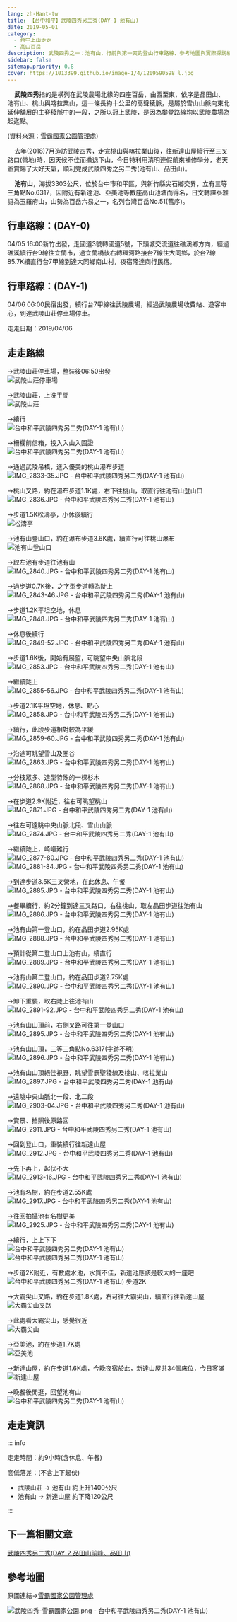 ```yaml
---
lang: zh-Hant-tw
title: 【台中和平】武陵四秀另二秀(DAY-1 池有山)
date: 2019-05-01
category: 
  - 台中上山走走
  - 高山百岳
description: 武陵四秀之一：池有山，行前與第一天的登山行車路線、參考地圖與實際探訪紀錄。武陵四秀指的是橫列在武陵農場北緣的四座百岳，由西至東，依序是品田山、池有山、桃山與喀拉業山，這一條長約十公里的高聳稜脈，是屬於雪山山脈向東北延伸舖展的主脊稜脈中的一段，之所以冠上武陵，是因為攀登路線均以武陵農場為起迄點。
sidebar: false
sitemap.priority: 0.8
cover: https://1013399.github.io/image-1/4/1209590598_l.jpg
---
```


    **武陵四秀**指的是橫列在武陵農場北緣的四座百岳，由西至東，依序是品田山、池有山、桃山與喀拉業山，這一條長約十公里的高聳稜脈，是屬於雪山山脈向東北延伸舖展的主脊稜脈中的一段，之所以冠上武陵，是因為攀登路線均以武陵農場為起迄點。

(資料來源：[雪霸國家公園管理處](https://www.spnp.gov.tw/Site/Hiking/WulingFour))  

<!-- more -->

    去年(2018)7月造訪武陵四秀，走完桃山與喀拉業山後，往新達山屋續行至三叉路口(營地)時，因天候不佳而撤退下山，今日特利用清明連假前來補修學分，老天爺賞賜了大好天氣，順利完成武陵四秀之另二秀(池有山、品田山)。  

    **池有山**，海拔3303公尺，位於台中市和平區，與新竹縣尖石鄉交界，立有三等三角點No.6317，因附近有新達池、亞美池等數座高山池塘而得名，日文轉譯泰雅語為玉羅府山，山勢為百岳六易之一，名列台灣百岳No.51(舊序)。

## 行車路線：(DAY-0)  
04/05 16:00新竹出發，走國道3號轉國道5號，下頭城交流道往礁溪鄉方向，經過礁溪續行台9線往宜蘭市，過宜蘭橋後右轉環河路接台7線往大同鄉，於台7線85.7K續直行台7甲線到達大同鄉南山村，夜宿隆達商行民宿。

## 行車路線：(DAY-1)  
04/06 06:00民宿出發，續行台7甲線往武陵農場，經過武陵農場收費站、遊客中心，到達武陵山莊停車場停車。

走走日期：2019/04/06

## 走走路線
→武陵山莊停車場，整裝後06:50出發  
![武陵山莊停車場](https://1013399.github.io/image-1/4/1209591570_l.jpg)

→武陵山莊，上洗手間  
![武陵山莊](https://1013399.github.io/image-1/4/1209590080_l.jpg)

→續行  
![台中和平武陵四秀另二秀(DAY-1 池有山)](https://1013399.github.io/image-1/4/1209590204_l.jpg)

→柵欄前信箱，投入入山入園證  
![台中和平武陵四秀另二秀(DAY-1 池有山)](https://1013399.github.io/image-1/4/1209591772_l.jpg)

→通過武陵吊橋，進入優美的桃山瀑布步道  
![IMG_2833-35.JPG - 台中和平武陵四秀另二秀(DAY-1 池有山)](https://1013399.github.io/image-1/4/1209590680_l.jpg)

→桃山叉路，約在瀑布步道1.1K處，右下往桃山，取直行往池有山登山口  
![IMG_2836.JPG - 台中和平武陵四秀另二秀(DAY-1 池有山)](https://1013399.github.io/image-1/4/1209590682_l.jpg)

→步道1.5K松濤亭，小休後續行  
![松濤亭](https://1013399.github.io/image-1/4/1209590205_l.jpg)

→池有山登山口，約在瀑布步道3.6K處，續直行可往桃山瀑布  
![池有山登山口](https://1013399.github.io/image-1/4/1209590206_l.jpg)

→取左池有步道往池有山  
![IMG_2840.JPG - 台中和平武陵四秀另二秀(DAY-1 池有山)](https://1013399.github.io/image-1/4/1209590207_l.jpg)

→過步道0.7K後，之字型步道轉為陡上  
![IMG_2843-46.JPG - 台中和平武陵四秀另二秀(DAY-1 池有山)](https://1013399.github.io/image-1/4/1209591376_l.jpg)

→步道1.2K平坦空地，休息  
![IMG_2848.JPG - 台中和平武陵四秀另二秀(DAY-1 池有山)](https://1013399.github.io/image-1/4/1209590209_l.jpg)

→休息後續行  
![IMG_2849-52.JPG - 台中和平武陵四秀另二秀(DAY-1 池有山)](https://1013399.github.io/image-1/4/1209590210_l.jpg)

→步道1.6K後，開始有展望，可眺望中央山脈北段  
![IMG_2853.JPG - 台中和平武陵四秀另二秀(DAY-1 池有山)](https://1013399.github.io/image-1/4/1209591573_l.jpg)

→繼續陡上  
![IMG_2855-56.JPG - 台中和平武陵四秀另二秀(DAY-1 池有山)](https://1013399.github.io/image-1/4/1209590211_l.jpg)

→步道2.1K平坦空地，休息、點心  
![IMG_2858.JPG - 台中和平武陵四秀另二秀(DAY-1 池有山)](https://1013399.github.io/image-1/4/1209590212_l.jpg)

→續行，此段步道相對較為平緩  
![IMG_2859-60.JPG - 台中和平武陵四秀另二秀(DAY-1 池有山)](https://1013399.github.io/image-1/4/1209591377_l.jpg)

→沿途可眺望雪山及圈谷  
![IMG_2863.JPG - 台中和平武陵四秀另二秀(DAY-1 池有山)](https://1013399.github.io/image-1/4/1209591670_l.jpg)

→分枝眾多、造型特殊的一棵杉木  
![IMG_2868.JPG - 台中和平武陵四秀另二秀(DAY-1 池有山)](https://1013399.github.io/image-1/4/1209590085_l.jpg)

→在步道2.9K附近，往右可眺望桃山  
![IMG_2871.JPG - 台中和平武陵四秀另二秀(DAY-1 池有山)](https://1013399.github.io/image-1/4/1209590217_l.jpg)

→往左可遠眺中央山脈北段、雪山山脈  
![IMG_2874.JPG - 台中和平武陵四秀另二秀(DAY-1 池有山)](https://1013399.github.io/image-1/4/1209591579_l.jpg)

→繼續陡上，崎嶇難行  
![IMG_2877-80.JPG - 台中和平武陵四秀另二秀(DAY-1 池有山)](https://1013399.github.io/image-1/4/1209591580_l.jpg)  
![IMG_2881-84.JPG - 台中和平武陵四秀另二秀(DAY-1 池有山)](https://1013399.github.io/image-1/4/1209590873_l.jpg)

→到達步道3.5K三叉營地，在此休息、午餐  
![IMG_2885.JPG - 台中和平武陵四秀另二秀(DAY-1 池有山)](https://1013399.github.io/image-1/4/1209591385_l.jpg)

→餐畢續行，約2分鐘到達三叉路口，右往桃山，取左品田步道往池有山  
![IMG_2886.JPG - 台中和平武陵四秀另二秀(DAY-1 池有山)](https://1013399.github.io/image-1/4/1209591386_l.jpg)

→池有山第一登山口，約在品田步道2.95K處  
![IMG_2888.JPG - 台中和平武陵四秀另二秀(DAY-1 池有山)](https://1013399.github.io/image-1/4/1209591183_l.jpg)

→預計從第二登山口上池有山，續直行  
![IMG_2889.JPG - 台中和平武陵四秀另二秀(DAY-1 池有山)](https://1013399.github.io/image-1/4/1209590596_l.jpg)

→池有山第二登山口，約在品田步道2.75K處  
![IMG_2890.JPG - 台中和平武陵四秀另二秀(DAY-1 池有山)](https://1013399.github.io/image-1/4/1209590093_l.jpg)

→卸下重裝，取右陡上往池有山  
![IMG_2891-92.JPG - 台中和平武陵四秀另二秀(DAY-1 池有山)](https://1013399.github.io/image-1/4/1209590094_l.jpg)

→池有山山頂前，右側叉路可往第一登山口  
![IMG_2895.JPG - 台中和平武陵四秀另二秀(DAY-1 池有山)](https://1013399.github.io/image-1/4/1209590874_l.jpg)

→池有山山頂，三等三角點No.6317(字跡不明)  
![IMG_2896.JPG - 台中和平武陵四秀另二秀(DAY-1 池有山)](https://1013399.github.io/image-1/4/1209590598_l.jpg)

→池有山山頂絕佳視野，眺望雪霸聖稜線及桃山、喀拉業山  
![IMG_2897.JPG - 台中和平武陵四秀另二秀(DAY-1 池有山)](https://1013399.github.io/image-1/4/1209590690_l.jpg)

→遠眺中央山脈北一段、北二段  
![IMG_2903-04.JPG - 台中和平武陵四秀另二秀(DAY-1 池有山)](https://1013399.github.io/image-1/4/1209591674_l.jpg)

→賞景、拍照後原路回  
![IMG_2911.JPG - 台中和平武陵四秀另二秀(DAY-1 池有山)](https://1013399.github.io/image-1/4/1209591280_l.jpg)

→回到登山口，重裝續行往新達山屋  
![IMG_2912.JPG - 台中和平武陵四秀另二秀(DAY-1 池有山)](https://1013399.github.io/image-1/4/1209591966_l.jpg)

→先下再上，起伏不大  
![IMG_2913-16.JPG - 台中和平武陵四秀另二秀(DAY-1 池有山)](https://1013399.github.io/image-1/4/1209590599_l.jpg)

→池有名樹，約在步道2.55K處  
![IMG_2917.JPG - 台中和平武陵四秀另二秀(DAY-1 池有山)](https://1013399.github.io/image-1/4/1209590600_l.jpg)

→往回拍攝池有名樹更美  
![IMG_2925.JPG - 台中和平武陵四秀另二秀(DAY-1 池有山)](https://1013399.github.io/image-1/4/1209590602_l.jpg)

→續行，上上下下  
![台中和平武陵四秀另二秀(DAY-1 池有山)](https://1013399.github.io/image-1/4/1209591582_l.jpg)  
![台中和平武陵四秀另二秀(DAY-1 池有山)](https://1013399.github.io/image-1/4/1209591390_l.jpg)

→步道2K附近，有數處水池，水質不佳，新達池應該是較大的一座吧  
![台中和平武陵四秀另二秀(DAY-1 池有山) 步道2K](https://1013399.github.io/image-1/4/1209591967_l.jpg)

→大霸尖山叉路，約在步道1.8K處，右可往大霸尖山，續直行往新達山屋  
![大霸尖山叉路](https://1013399.github.io/image-1/4/1209591584_l.jpg)

→此處看大霸尖山，感覺很近  
![大霸尖山](https://1013399.github.io/image-1/4/1209592065_l.jpg)

→亞美池，約在步道1.7K處  
![亞美池](https://1013399.github.io/image-1/4/1209592265_l.jpg)

→新達山屋，約在步道1.6K處，今晚夜宿於此，新達山屋共34個床位，今日客滿  
![新達山屋](https://1013399.github.io/image-1/4/1209590987_l.jpg)

→晚餐後閒逛，回望池有山  
![台中和平武陵四秀另二秀(DAY-1 池有山)](https://1013399.github.io/image-1/4/1209592266_l.jpg)

## 走走資訊
::: info

走走時間：約9小時(含休息、午餐)

高低落差：(不含上下起伏)  
- 武陵山莊 → 池有山 約上升1400公尺  
- 池有山 → 新達山屋 約下降120公尺

:::

## 下一篇相關文章
[武陵四秀另二秀(DAY-2 品田山前峰、品田山)](/posts/post-3-2019-05-02.html)

## 參考地圖
原圖連結→[雪霸國家公園管理處](https://www.spnp.gov.tw/Site/Hiking/WulingFour#lg=1&slide=0)  

![武陵四秀-雪霸國家公園.png - 台中和平武陵四秀另二秀(DAY-1 池有山)](https://1013399.github.io/image-1/4/1209592068_l.jpg)